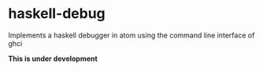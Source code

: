 # haskell-debug
Implements a haskell debugger in atom using the command line interface of ghci

**This is under development**
